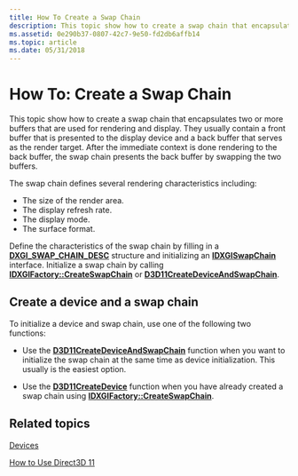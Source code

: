 ```yaml
---
title: How To Create a Swap Chain
description: This topic show how to create a swap chain that encapsulates two or more buffers that are used for rendering and display.
ms.assetid: 0e290b37-0807-42c7-9e50-fd2db6affb14
ms.topic: article
ms.date: 05/31/2018
---
```


# How To: Create a Swap Chain

This topic show how to create a swap chain that encapsulates two or more buffers that are used for rendering and display. They usually contain a front buffer that is presented to the display device and a back buffer that serves as the render target. After the immediate context is done rendering to the back buffer, the swap chain presents the back buffer by swapping the two buffers.

The swap chain defines several rendering characteristics including:

-   The size of the render area.
-   The display refresh rate.
-   The display mode.
-   The surface format.

Define the characteristics of the swap chain by filling in a [**DXGI\_SWAP\_CHAIN\_DESC**](/windows/desktop/api/dxgi/ns-dxgi-dxgi_swap_chain_desc) structure and initializing an [**IDXGISwapChain**](/windows/desktop/api/dxgi/nn-dxgi-idxgiswapchain) interface. Initialize a swap chain by calling [**IDXGIFactory::CreateSwapChain**](/windows/desktop/api/dxgi/nf-dxgi-idxgifactory-createswapchain) or [**D3D11CreateDeviceAndSwapChain**](/windows/desktop/api/D3D11/nf-d3d11-d3d11createdeviceandswapchain).

## Create a device and a swap chain

To initialize a device and swap chain, use one of the following two functions:

-   Use the [**D3D11CreateDeviceAndSwapChain**](/windows/desktop/api/D3D11/nf-d3d11-d3d11createdeviceandswapchain) function when you want to initialize the swap chain at the same time as device initialization. This usually is the easiest option.

-   Use the [**D3D11CreateDevice**](/windows/desktop/api/D3D11/nf-d3d11-d3d11createdevice) function when you have already created a swap chain using [**IDXGIFactory::CreateSwapChain**](/windows/desktop/api/dxgi/nf-dxgi-idxgifactory-createswapchain).

## Related topics

<dl> <dt>

[Devices](overviews-direct3d-11-devices.md)
</dt> <dt>

[How to Use Direct3D 11](how-to-use-direct3d-11.md)
</dt> </dl>

 

 